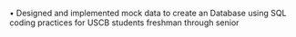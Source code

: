 •	Designed and implemented mock data to create an Database using SQL coding practices for USCB students freshman through senior
